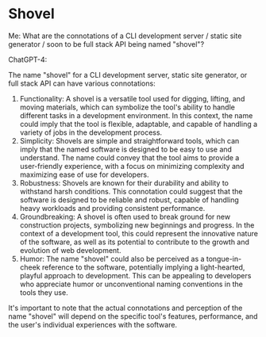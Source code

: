 # Shovel
Me: What are the connotations of a CLI development server / static site generator / soon to be full stack API being named "shovel"?

ChatGPT-4:

The name "shovel" for a CLI development server, static site generator, or full stack API can have various connotations:

1. Functionality: A shovel is a versatile tool used for digging, lifting, and moving materials, which can symbolize the tool's ability to handle different tasks in a development environment. In this context, the name could imply that the tool is flexible, adaptable, and capable of handling a variety of jobs in the development process.
1. Simplicity: Shovels are simple and straightforward tools, which can imply that the named software is designed to be easy to use and understand. The name could convey that the tool aims to provide a user-friendly experience, with a focus on minimizing complexity and maximizing ease of use for developers.
1. Robustness: Shovels are known for their durability and ability to withstand harsh conditions. This connotation could suggest that the software is designed to be reliable and robust, capable of handling heavy workloads and providing consistent performance.
1. Groundbreaking: A shovel is often used to break ground for new construction projects, symbolizing new beginnings and progress. In the context of a development tool, this could represent the innovative nature of the software, as well as its potential to contribute to the growth and evolution of web development.
1. Humor: The name "shovel" could also be perceived as a tongue-in-cheek reference to the software, potentially implying a light-hearted, playful approach to development. This can be appealing to developers who appreciate humor or unconventional naming conventions in the tools they use.

It's important to note that the actual connotations and perception of the name "shovel" will depend on the specific tool's features, performance, and the user's individual experiences with the software.

